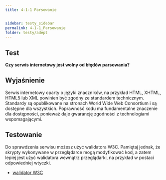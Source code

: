 ```yaml
---
title: 4-1-1 Parsowanie


sidebar: testy_sidebar
permalink: 4-1-1_Parsowanie
folder: testy/adept
---
```

 
 
## Test
**Czy serwis internetowy jest wolny od błędów parsowania?**

## Wyjaśnienie
Serwis internetowy oparty o języki znaczników, na przykład HTML, XHTML, HTML5 lub XML powinien być zgodny ze standardem technicznym. Standardy są opublikowane na stronach World Wide Web Consortium i są dostępne dla wszystkich. Poprawność kodu ma fundamentalne znaczenie dla dostępności, ponieważ daje gwarancję zgodności z technologiami wspomagającymi.

## Testowanie
Do sprawdzenia serwisu możesz użyć walidatora W3C. Pamiętaj jednak, że skrypty wykonywane w przeglądarce mogą modyfikować kod, a zatem lepiej jest użyć walidatora wewnątrz przeglądarki, na przykład w postaci odpowiedniej wtyczki.
-	[walidator W3C](http://validator.w3.org/)

